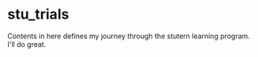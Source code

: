 # stu_trials
Contents in here defines my journey through the stutern learning program.
I'll do great.
